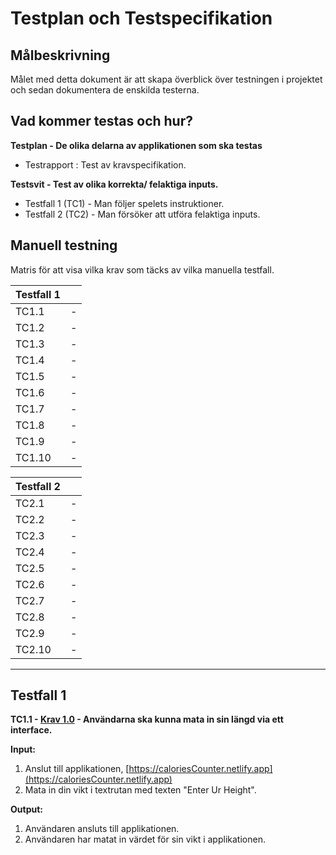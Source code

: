 # Testplan och Testspecifikation

## Målbeskrivning

Målet med detta dokument är att skapa överblick över testningen i projektet och sedan dokumentera de enskilda testerna.

## Vad kommer testas och hur?

**Testplan - De olika delarna av applikationen som ska testas**
- Testrapport : Test av kravspecifikation.

**Testsvit - Test av olika korrekta/ felaktiga inputs.** 
- Testfall 1 (TC1) - Man följer spelets instruktioner.
- Testfall 2 (TC2) - Man försöker att utföra felaktiga inputs.

## Manuell testning

Matris för att visa vilka krav som täcks av vilka manuella testfall.

| Testfall 1| |
| --------- |:----:|
| TC1.1     | -    | 
| TC1.2     | -    |
| TC1.3     | -    |
| TC1.4     | -    |
| TC1.5     | -    |
| TC1.6     | -    |
| TC1.7     | -    |
| TC1.8     | -    |
| TC1.9     | -    |
| TC1.10    | -    |

| Testfall 2| |
| --------- |:----:|
| TC2.1     | -    | 
| TC2.2     | -    |
| TC2.3     | -    |
| TC2.4     | -    |
| TC2.5     | -    |
| TC2.6     | -    |
| TC2.7     | -    |
| TC2.8     | -    |
| TC2.9     | -    |
| TC2.10    | -    |
-----------------------
**Testfall 1**
-----------------------
**TC1.1 - [Krav 1.0](#) - Användarna ska kunna mata in sin längd via ett interface.**

**Input:**
1. Anslut till applikationen, [https://caloriesCounter.netlify.app](https://caloriesCounter.netlify.app)
2. Mata in din vikt i textrutan med texten "Enter Ur Height".

**Output:**
1. Användaren ansluts till applikationen.
2. Användaren har matat in värdet för sin vikt i applikationen.
